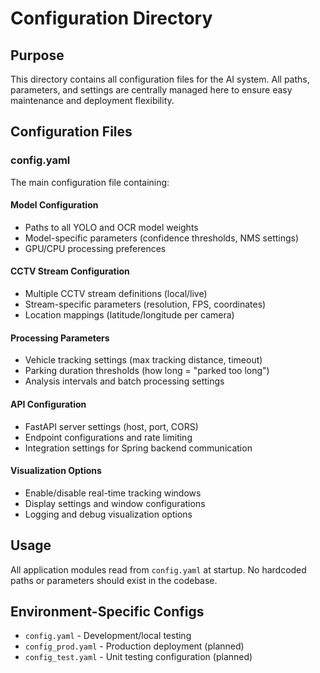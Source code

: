 # Configuration Directory

## Purpose
This directory contains all configuration files for the AI system. All paths, parameters, and settings are centrally managed here to ensure easy maintenance and deployment flexibility.

## Configuration Files

### config.yaml
The main configuration file containing:

#### Model Configuration
- Paths to all YOLO and OCR model weights
- Model-specific parameters (confidence thresholds, NMS settings)
- GPU/CPU processing preferences

#### CCTV Stream Configuration
- Multiple CCTV stream definitions (local/live)
- Stream-specific parameters (resolution, FPS, coordinates)
- Location mappings (latitude/longitude per camera)

#### Processing Parameters
- Vehicle tracking settings (max tracking distance, timeout)
- Parking duration thresholds (how long = "parked too long")
- Analysis intervals and batch processing settings

#### API Configuration
- FastAPI server settings (host, port, CORS)
- Endpoint configurations and rate limiting
- Integration settings for Spring backend communication

#### Visualization Options
- Enable/disable real-time tracking windows
- Display settings and window configurations
- Logging and debug visualization options

## Usage
All application modules read from `config.yaml` at startup. No hardcoded paths or parameters should exist in the codebase.

## Environment-Specific Configs
- `config.yaml` - Development/local testing
- `config_prod.yaml` - Production deployment (planned)
- `config_test.yaml` - Unit testing configuration (planned)